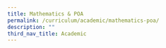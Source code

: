 ```yaml
---
title: Mathematics & POA
permalink: /curriculum/academic/mathematics-poa/
description: ""
third_nav_title: Academic
---
```

